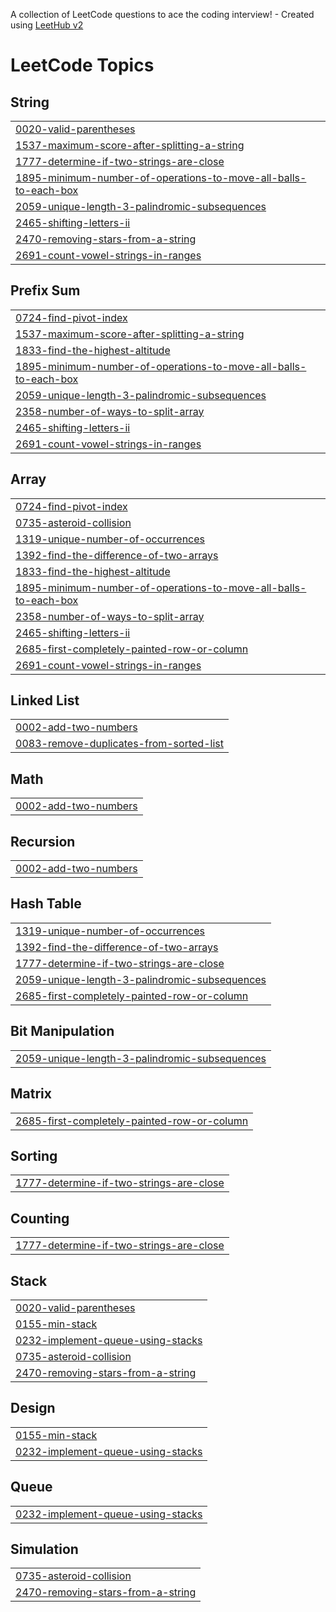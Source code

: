 A collection of LeetCode questions to ace the coding interview! - Created using [LeetHub v2](https://github.com/arunbhardwaj/LeetHub-2.0)
<!---LeetCode Topics Start-->
# LeetCode Topics
## String
|  |
| ------- |
| [0020-valid-parentheses](https://github.com/Nalin-khanna/DSA/tree/master/0020-valid-parentheses) |
| [1537-maximum-score-after-splitting-a-string](https://github.com/Nalin-khanna/DSA/tree/master/1537-maximum-score-after-splitting-a-string) |
| [1777-determine-if-two-strings-are-close](https://github.com/Nalin-khanna/DSA/tree/master/1777-determine-if-two-strings-are-close) |
| [1895-minimum-number-of-operations-to-move-all-balls-to-each-box](https://github.com/Nalin-khanna/DSA/tree/master/1895-minimum-number-of-operations-to-move-all-balls-to-each-box) |
| [2059-unique-length-3-palindromic-subsequences](https://github.com/Nalin-khanna/DSA/tree/master/2059-unique-length-3-palindromic-subsequences) |
| [2465-shifting-letters-ii](https://github.com/Nalin-khanna/DSA/tree/master/2465-shifting-letters-ii) |
| [2470-removing-stars-from-a-string](https://github.com/Nalin-khanna/DSA/tree/master/2470-removing-stars-from-a-string) |
| [2691-count-vowel-strings-in-ranges](https://github.com/Nalin-khanna/DSA/tree/master/2691-count-vowel-strings-in-ranges) |
## Prefix Sum
|  |
| ------- |
| [0724-find-pivot-index](https://github.com/Nalin-khanna/DSA/tree/master/0724-find-pivot-index) |
| [1537-maximum-score-after-splitting-a-string](https://github.com/Nalin-khanna/DSA/tree/master/1537-maximum-score-after-splitting-a-string) |
| [1833-find-the-highest-altitude](https://github.com/Nalin-khanna/DSA/tree/master/1833-find-the-highest-altitude) |
| [1895-minimum-number-of-operations-to-move-all-balls-to-each-box](https://github.com/Nalin-khanna/DSA/tree/master/1895-minimum-number-of-operations-to-move-all-balls-to-each-box) |
| [2059-unique-length-3-palindromic-subsequences](https://github.com/Nalin-khanna/DSA/tree/master/2059-unique-length-3-palindromic-subsequences) |
| [2358-number-of-ways-to-split-array](https://github.com/Nalin-khanna/DSA/tree/master/2358-number-of-ways-to-split-array) |
| [2465-shifting-letters-ii](https://github.com/Nalin-khanna/DSA/tree/master/2465-shifting-letters-ii) |
| [2691-count-vowel-strings-in-ranges](https://github.com/Nalin-khanna/DSA/tree/master/2691-count-vowel-strings-in-ranges) |
## Array
|  |
| ------- |
| [0724-find-pivot-index](https://github.com/Nalin-khanna/DSA/tree/master/0724-find-pivot-index) |
| [0735-asteroid-collision](https://github.com/Nalin-khanna/DSA/tree/master/0735-asteroid-collision) |
| [1319-unique-number-of-occurrences](https://github.com/Nalin-khanna/DSA/tree/master/1319-unique-number-of-occurrences) |
| [1392-find-the-difference-of-two-arrays](https://github.com/Nalin-khanna/DSA/tree/master/1392-find-the-difference-of-two-arrays) |
| [1833-find-the-highest-altitude](https://github.com/Nalin-khanna/DSA/tree/master/1833-find-the-highest-altitude) |
| [1895-minimum-number-of-operations-to-move-all-balls-to-each-box](https://github.com/Nalin-khanna/DSA/tree/master/1895-minimum-number-of-operations-to-move-all-balls-to-each-box) |
| [2358-number-of-ways-to-split-array](https://github.com/Nalin-khanna/DSA/tree/master/2358-number-of-ways-to-split-array) |
| [2465-shifting-letters-ii](https://github.com/Nalin-khanna/DSA/tree/master/2465-shifting-letters-ii) |
| [2685-first-completely-painted-row-or-column](https://github.com/Nalin-khanna/DSA/tree/master/2685-first-completely-painted-row-or-column) |
| [2691-count-vowel-strings-in-ranges](https://github.com/Nalin-khanna/DSA/tree/master/2691-count-vowel-strings-in-ranges) |
## Linked List
|  |
| ------- |
| [0002-add-two-numbers](https://github.com/Nalin-khanna/DSA/tree/master/0002-add-two-numbers) |
| [0083-remove-duplicates-from-sorted-list](https://github.com/Nalin-khanna/DSA/tree/master/0083-remove-duplicates-from-sorted-list) |
## Math
|  |
| ------- |
| [0002-add-two-numbers](https://github.com/Nalin-khanna/DSA/tree/master/0002-add-two-numbers) |
## Recursion
|  |
| ------- |
| [0002-add-two-numbers](https://github.com/Nalin-khanna/DSA/tree/master/0002-add-two-numbers) |
## Hash Table
|  |
| ------- |
| [1319-unique-number-of-occurrences](https://github.com/Nalin-khanna/DSA/tree/master/1319-unique-number-of-occurrences) |
| [1392-find-the-difference-of-two-arrays](https://github.com/Nalin-khanna/DSA/tree/master/1392-find-the-difference-of-two-arrays) |
| [1777-determine-if-two-strings-are-close](https://github.com/Nalin-khanna/DSA/tree/master/1777-determine-if-two-strings-are-close) |
| [2059-unique-length-3-palindromic-subsequences](https://github.com/Nalin-khanna/DSA/tree/master/2059-unique-length-3-palindromic-subsequences) |
| [2685-first-completely-painted-row-or-column](https://github.com/Nalin-khanna/DSA/tree/master/2685-first-completely-painted-row-or-column) |
## Bit Manipulation
|  |
| ------- |
| [2059-unique-length-3-palindromic-subsequences](https://github.com/Nalin-khanna/DSA/tree/master/2059-unique-length-3-palindromic-subsequences) |
## Matrix
|  |
| ------- |
| [2685-first-completely-painted-row-or-column](https://github.com/Nalin-khanna/DSA/tree/master/2685-first-completely-painted-row-or-column) |
## Sorting
|  |
| ------- |
| [1777-determine-if-two-strings-are-close](https://github.com/Nalin-khanna/DSA/tree/master/1777-determine-if-two-strings-are-close) |
## Counting
|  |
| ------- |
| [1777-determine-if-two-strings-are-close](https://github.com/Nalin-khanna/DSA/tree/master/1777-determine-if-two-strings-are-close) |
## Stack
|  |
| ------- |
| [0020-valid-parentheses](https://github.com/Nalin-khanna/DSA/tree/master/0020-valid-parentheses) |
| [0155-min-stack](https://github.com/Nalin-khanna/DSA/tree/master/0155-min-stack) |
| [0232-implement-queue-using-stacks](https://github.com/Nalin-khanna/DSA/tree/master/0232-implement-queue-using-stacks) |
| [0735-asteroid-collision](https://github.com/Nalin-khanna/DSA/tree/master/0735-asteroid-collision) |
| [2470-removing-stars-from-a-string](https://github.com/Nalin-khanna/DSA/tree/master/2470-removing-stars-from-a-string) |
## Design
|  |
| ------- |
| [0155-min-stack](https://github.com/Nalin-khanna/DSA/tree/master/0155-min-stack) |
| [0232-implement-queue-using-stacks](https://github.com/Nalin-khanna/DSA/tree/master/0232-implement-queue-using-stacks) |
## Queue
|  |
| ------- |
| [0232-implement-queue-using-stacks](https://github.com/Nalin-khanna/DSA/tree/master/0232-implement-queue-using-stacks) |
## Simulation
|  |
| ------- |
| [0735-asteroid-collision](https://github.com/Nalin-khanna/DSA/tree/master/0735-asteroid-collision) |
| [2470-removing-stars-from-a-string](https://github.com/Nalin-khanna/DSA/tree/master/2470-removing-stars-from-a-string) |
<!---LeetCode Topics End-->